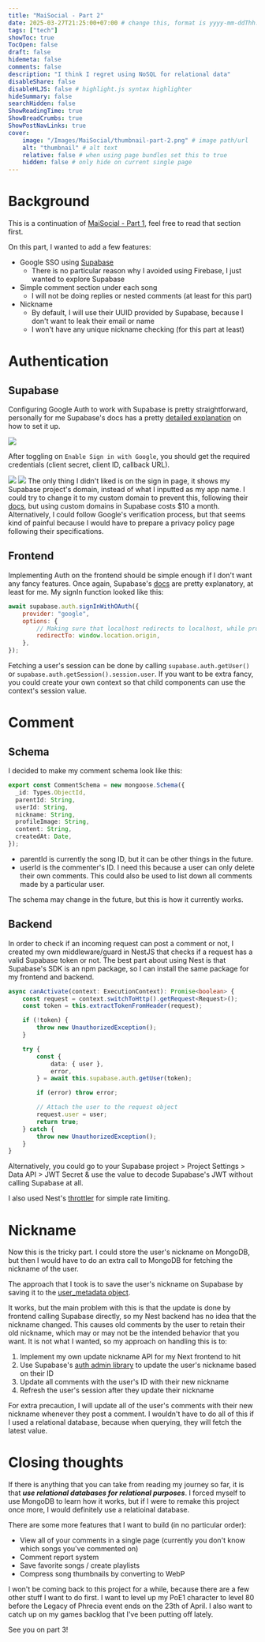```yaml
---
title: "MaiSocial - Part 2"
date: 2025-03-27T21:25:00+07:00 # change this, format is yyyy-mm-ddThh:mm:ssZhh:hh
tags: ["tech"]
showToc: true
TocOpen: false
draft: false
hidemeta: false
comments: false
description: "I think I regret using NoSQL for relational data"
disableShare: false
disableHLJS: false # highlight.js syntax highlighter
hideSummary: false
searchHidden: false
ShowReadingTime: true
ShowBreadCrumbs: true
ShowPostNavLinks: true
cover:
    image: "/Images/MaiSocial/thumbnail-part-2.png" # image path/url
    alt: "thumbnail" # alt text
    relative: false # when using page bundles set this to true
    hidden: false # only hide on current single page
---
```


# Background
This is a continuation of [MaiSocial - Part 1](/posts/maisocial-part-1), feel free to read that section first.

On this part, I wanted to add a few features:
- Google SSO using [Supabase](https://supabase.com/docs/guides/auth)
    - There is no particular reason why I avoided using Firebase, I just wanted to explore Supabase
- Simple comment section under each song
    - I will not be doing replies or nested comments (at least for this part)
- Nickname
    - By default, I will use their UUID provided by Supabase, because I don't want to leak their email or name
    - I won't have any unique nickname checking (for this part at least)

# Authentication
## Supabase
Configuring Google Auth to work with Supabase is pretty straightforward, personally for me Supabase's docs has a pretty [detailed explanation](https://supabase.com/docs/guides/auth/social-login/auth-google#application-code-configuration) on how to set it up.

![](/Images/MaiSocial/google-sign-in.png#center)

After toggling on `Enable Sign in with Google`, you should get the required credentials (client secret, client ID, callback URL).

![](/Images/MaiSocial/branding.png)
![](https://supabase.com/docs/img/guides/auth-google/auth-google-consent-screen.png)
The only thing I didn't liked is on the sign in page, it shows my Supabase project's domain, instead of what I inputted as my app name. I could try to change it to my custom domain to prevent this, following their [docs](https://supabase.com/docs/guides/auth/social-login/auth-google#google-consent-screen), but using custom domains in Supabase costs $10 a month. Alternatively, I could follow Google's verification process, but that seems kind of painful because I would have to prepare a privacy policy page following their specifications.

## Frontend
Implementing Auth on the frontend should be simple enough if I don't want any fancy features. Once again, Supabase's [docs](https://supabase.com/docs/guides/auth/social-login/auth-google#application-code) are pretty explanatory, at least for me. My signIn function looked like this:

```javascript
await supabase.auth.signInWithOAuth({
    provider: "google",
    options: {
        // Making sure that localhost redirects to localhost, while production redirects to production
        redirectTo: window.location.origin,
    },
});
```

Fetching a user's session can be done by calling `supabase.auth.getUser()` or `supabase.auth.getSession().session.user`. If you want to be extra fancy, you could create your own context so that child components can use the context's session value.

# Comment
## Schema
I decided to make my comment schema look like this:
```typescript
export const CommentSchema = new mongoose.Schema({
  _id: Types.ObjectId,
  parentId: String,
  userId: String,
  nickname: String,
  profileImage: String,
  content: String,
  createdAt: Date,
});
```
- parentId is currently the song ID, but it can be other things in the future.
- userId is the commenter's ID. I need this because a user can only delete their own comments. This could also be used to list down all comments made by a particular user.

The schema may change in the future, but this is how it currently works.

## Backend
In order to check if an incoming request can post a comment or not, I created my own middleware/guard in NestJS that checks if a request has a valid Supabase token or not. The best part about using Nest is that Supabase's SDK is an npm package, so I can install the same package for my frontend and backend.

```typescript
async canActivate(context: ExecutionContext): Promise<boolean> {
    const request = context.switchToHttp().getRequest<Request>();
    const token = this.extractTokenFromHeader(request);

    if (!token) {
        throw new UnauthorizedException();
    }

    try {
        const {
            data: { user },
            error,
        } = await this.supabase.auth.getUser(token);

        if (error) throw error;

        // Attach the user to the request object
        request.user = user;
        return true;
    } catch {
        throw new UnauthorizedException();
    }
}
```

Alternatively, you could go to your Supabase project > Project Settings > Data API > JWT Secret & use the value to decode Supabase's JWT without calling Supabase at all.

I also used Nest's [throttler](https://docs.nestjs.com/security/rate-limiting) for simple rate limiting.

# Nickname
Now this is the tricky part. I could store the user's nickname on MongoDB, but then I would have to do an extra call to MongoDB for fetching the nickname of the user.

The approach that I took is to save the user's nickname on Supabase by saving it to the [user_metadata object](https://supabase.com/docs/reference/javascript/auth-updateuser).

It works, but the main problem with this is that the update is done by frontend calling Supabase directly, so my Nest backend has no idea that the nickname changed. This causes old comments by the user to retain their old nickname, which may or may not be the intended behavior that you want. It is not what I wanted, so my approach on handling this is to:

1. Implement my own update nickname API for my Next frontend to hit
2. Use Supabase's [auth admin library](https://supabase.com/docs/reference/javascript/auth-admin-updateuserbyid) to update the user's nickname based on their ID
3. Update all comments with the user's ID with their new nickname
4. Refresh the user's session after they update their nickname

For extra precaution, I will update all of the user's comments with their new nickname whenever they post a comment. I wouldn't have to do all of this if I used a relational database, because when querying, they will fetch the latest value.

# Closing thoughts
If there is anything that you can take from reading my journey so far, it is that ***use relational databases for relational purposes***. I forced myself to use MongoDB to learn how it works, but if I were to remake this project once more, I would definitely use a relatioinal database.

There are some more features that I want to build (in no particular order):
- View all of your comments in a single page (currently you don't know which songs you've commented on)
- Comment report system
- Save favorite songs / create playlists
- Compress song thumbnails by converting to WebP

I won't be coming back to this project for a while, because there are a few other stuff I want to do first. I want to level up my PoE1 character to level 80 before the Legacy of Phrecia event ends on the 23th of April. I also want to catch up on my games backlog that I've been putting off lately.

See you on part 3!
